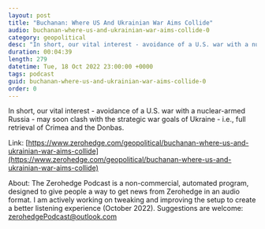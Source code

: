```yaml
---
layout: post
title: "Buchanan: Where US And Ukrainian War Aims Collide"
audio: buchanan-where-us-and-ukrainian-war-aims-collide-0
category: geopolitical
desc: "In short, our vital interest - avoidance of a U.S. war with a nuclear-armed Russia - may soon clash with the strategic war goals of Ukraine - i.e., full retrieval of Crimea and the Donbas."
duration: 00:04:39
length: 279
datetime: Tue, 18 Oct 2022 23:00:00 +0000
tags: podcast
guid: buchanan-where-us-and-ukrainian-war-aims-collide-0
order: 0
---
```

In short, our vital interest - avoidance of a U.S. war with a nuclear-armed Russia - may soon clash with the strategic war goals of Ukraine - i.e., full retrieval of Crimea and the Donbas.

Link: [https://www.zerohedge.com/geopolitical/buchanan-where-us-and-ukrainian-war-aims-collide](https://www.zerohedge.com/geopolitical/buchanan-where-us-and-ukrainian-war-aims-collide)

About: The Zerohedge Podcast is a non-commercial, automated program, designed to give people a way to get news from Zerohedge in an audio format.  I am actively working on tweaking and improving the setup to create a better listening experience (October 2022).  Suggestions are welcome: [zerohedgePodcast@outlook.com](mailto:zerohedgePodcast@outlook.com)